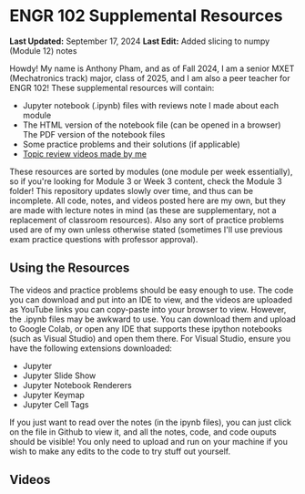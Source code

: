 # ENGR 102 Supplemental Resources

**Last Updated:** September 17, 2024
**Last Edit:** Added slicing to numpy (Module 12) notes

Howdy! My name is Anthony Pham, and as of Fall 2024, I am a senior MXET (Mechatronics track) major, class of 2025, and I am also a peer teacher for ENGR 102! These supplemental resources will contain:
<ul>
  <li>Jupyter notebook (.ipynb) files with reviews note I made about each module</li>
  <li>The HTML version of the notebook file (can be opened in a browser)</li>
  <l1>The PDF version of the notebook files</li>
  <li>Some practice problems and their solutions (if applicable)</li>
  <li><a href="https://github.com/RicePandaaaa/TAMU-ENGR-102-Notes/blob/main/README.md#videos">Topic review videos made by me</a></li>
</ul>

These resources are sorted by modules (one module per week essentially), so if you're looking for Module 3 or Week 3 content, check the Module 3 folder! This repository updates slowly over time, and thus can be incomplete. All code, notes, and videos posted here are my own, but they are made with lecture notes in mind (as these are supplementary, not a replacement of classroom resources). Also any sort of practice problems used are of my own unless otherwise stated (sometimes I'll use previous exam practice questions with professor approval).

## Using the Resources
The videos and practice problems should be easy enough to use. The code you can download and put into an IDE to view, and the videos are uploaded as YouTube links you can copy-paste into your browser to view. However, the .ipynb files may be awkward to use. You can download them and upload to Google Colab, or open any IDE that supports these ipython notebooks (such as Visual Studio) and open them there. For Visual Studio, ensure you have the following extensions downloaded:
<ul>
  <li>Jupyter</li>
  <li>Jupyter Slide Show</li>
  <li>Jupyter Notebook Renderers</li>
  <li>Jupyter Keymap</li>
  <li>Jupyter Cell Tags</li>
</ul>

If you just want to read over the notes (in the ipynb files), you can just click on the file in Github to view it, and all the notes, code, and code ouputs should be visible! You only need to upload and run on your machine if you wish to make any edits to the code to try stuff out yourself.

## Videos
